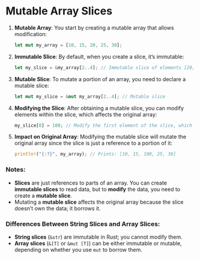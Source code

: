 # Mutable Array Slices




1. **Mutable Array**: 
   You start by creating a mutable array that allows modification:
   ```rust
   let mut my_array = [10, 15, 20, 25, 30];
   ```

2. **Immutable Slice**: 
   By default, when you create a slice, it’s immutable:
   ```rust
   let my_slice = &my_array[2..4]; // Immutable slice of elements [20, 25]
   ```

3. **Mutable Slice**:
   To mutate a portion of an array, you need to declare a mutable slice:
   ```rust
   let mut my_slice = &mut my_array[2..4]; // Mutable slice
   ```

4. **Modifying the Slice**:
   After obtaining a mutable slice, you can modify elements within the slice, which affects the original array:
   ```rust
   my_slice[0] = 100; // Modify the first element of the slice, which is part of the original array
   ```

5. **Impact on Original Array**:
   Modifying the mutable slice will mutate the original array since the slice is just a reference to a portion of it:
   ```rust
   println!("{:?}", my_array); // Prints: [10, 15, 100, 25, 30]
   ```

### Notes:
- **Slices** are just references to parts of an array. You can create **immutable slices** to read data, but to **modify** the data, you need to create a **mutable slice**.
- Mutating a **mutable slice** affects the original array because the slice doesn’t own the data; it borrows it.

### Differences Between String Slices and Array Slices:
- **String slices** (`&str`) are immutable in Rust; you cannot modify them.
- **Array slices** (`&[T]` or `&mut [T]`) can be either immutable or mutable, depending on whether you use `mut` to borrow them.
